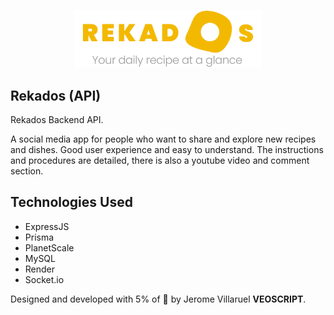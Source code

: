 <p align="center">
  <img width= '300' src=".github/images/rekados-banner.png">
</p>

## Rekados (API)
Rekados Backend API.

A social media app for people who want to share and explore new recipes and dishes.
Good user experience and easy to understand. The instructions and procedures are detailed, there is also a youtube video and comment section.

## Technologies Used
- ExpressJS
- Prisma
- PlanetScale
- MySQL
- Render
- Socket.io

Designed and developed with 5% of 🧠 by Jerome Villaruel **VEOSCRIPT**.
